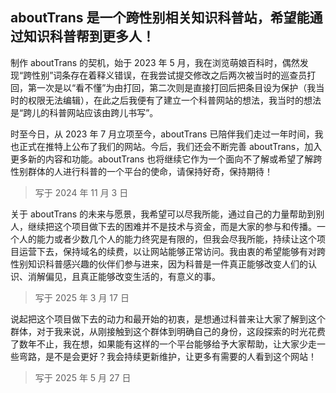 ## aboutTrans 是一个跨性别相关知识科普站，希望能通过知识科普帮到更多人！

制作 aboutTrans 的契机，始于 2023 年 5 月，我在浏览萌娘百科时，偶然发现“跨性别”词条存在着释义错误，在我尝试提交修改之后两次被当时的巡查员打回，第一次是以“看不懂”为由打回，第二次则是直接打回后把条目设为保护（我当时的权限无法编辑），在此之后我便有了建立一个科普网站的想法，我当时的想法是“跨儿的科普网站应该由跨儿书写”。

时至今日，从 2023 年 7 月立项至今，aboutTrans 已陪伴我们走过一年时间，我也正式在推特上公布了我们的网站。今后，我们还会不断完善 aboutTrans，加入更多新的内容和功能。aboutTrans 也将继续它作为一个面向不了解或希望了解跨性别群体的人进行科普的一个平台的使命，请保持好奇，保持期待！

> 写于 2024 年 11 月 3 日

关于 aboutTrans 的未来与愿景，我希望可以尽我所能，通过自己的力量帮助到别人，继续把这个项目做下去的困难并不是技术与资金，而是大家的参与和传播。一个人的能力或者少数几个人的能力终究是有限的，但我会尽我所能，持续让这个项目运营下去，保持域名的续费，以让网站能够正常访问。我由衷的希望能够有对跨性别知识科普感兴趣的伙伴们参与进来，因为科普是一件真正能够改变人们的认识、消解偏见，且真正能够改变生活的，有意义的事。

> 写于 2025 年 3 月 17 日

说起把这个项目做下去的动力和最开始的初衷，是想通过科普来让大家了解到这个群体，对于我来说，从刚接触到这个群体到明确自己的身份，这段探索的时光花费了数年不止，我在想，如果能有这样的一个平台能够给予大家帮助，让大家少走一些弯路，是不是会更好？我会持续更新维护，让更多有需要的人看到这个网站！

> 写于 2025 年 5 月 27 日
